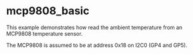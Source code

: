 # mcp9808_basic

This example demonstrates how read the ambient temperature from an MCP9808
temperature sensor.

The MCP9808 is assumed to be at address 0x18 on I2C0 (GP4 and GP5).

